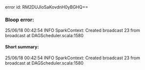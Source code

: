 error id: RM2DUJIoSaKovdnH0yBGHQ==
### Bloop error:

25/06/18 00:42:54 INFO SparkContext: Created broadcast 23 from broadcast at DAGScheduler.scala:1580
#### Short summary: 

25/06/18 00:42:54 INFO SparkContext: Created broadcast 23 from broadcast at DAGScheduler.scala:1580
